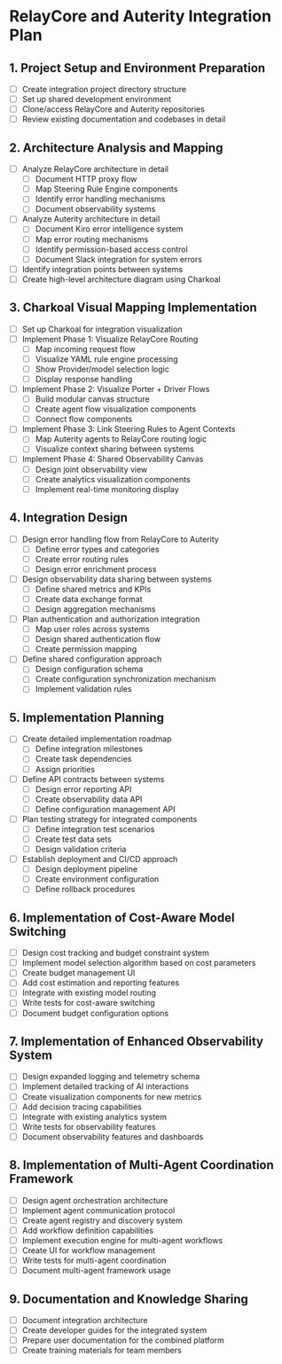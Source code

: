 # RelayCore and Auterity Integration Plan

## 1. Project Setup and Environment Preparation
- [ ] Create integration project directory structure
- [ ] Set up shared development environment
- [ ] Clone/access RelayCore and Auterity repositories
- [ ] Review existing documentation and codebases in detail

## 2. Architecture Analysis and Mapping
- [ ] Analyze RelayCore architecture in detail
  - [ ] Document HTTP proxy flow
  - [ ] Map Steering Rule Engine components
  - [ ] Identify error handling mechanisms
  - [ ] Document observability systems
- [ ] Analyze Auterity architecture in detail
  - [ ] Document Kiro error intelligence system
  - [ ] Map error routing mechanisms
  - [ ] Identify permission-based access control
  - [ ] Document Slack integration for system errors
- [ ] Identify integration points between systems
- [ ] Create high-level architecture diagram using Charkoal

## 3. Charkoal Visual Mapping Implementation
- [ ] Set up Charkoal for integration visualization
- [ ] Implement Phase 1: Visualize RelayCore Routing
  - [ ] Map incoming request flow
  - [ ] Visualize YAML rule engine processing
  - [ ] Show Provider/model selection logic
  - [ ] Display response handling
- [ ] Implement Phase 2: Visualize Porter + Driver Flows
  - [ ] Build modular canvas structure
  - [ ] Create agent flow visualization components
  - [ ] Connect flow components
- [ ] Implement Phase 3: Link Steering Rules to Agent Contexts
  - [ ] Map Auterity agents to RelayCore routing logic
  - [ ] Visualize context sharing between systems
- [ ] Implement Phase 4: Shared Observability Canvas
  - [ ] Design joint observability view
  - [ ] Create analytics visualization components
  - [ ] Implement real-time monitoring display

## 4. Integration Design
- [ ] Design error handling flow from RelayCore to Auterity
  - [ ] Define error types and categories
  - [ ] Create error routing rules
  - [ ] Design error enrichment process
- [ ] Design observability data sharing between systems
  - [ ] Define shared metrics and KPIs
  - [ ] Create data exchange format
  - [ ] Design aggregation mechanisms
- [ ] Plan authentication and authorization integration
  - [ ] Map user roles across systems
  - [ ] Design shared authentication flow
  - [ ] Create permission mapping
- [ ] Define shared configuration approach
  - [ ] Design configuration schema
  - [ ] Create configuration synchronization mechanism
  - [ ] Implement validation rules

## 5. Implementation Planning
- [ ] Create detailed implementation roadmap
  - [ ] Define integration milestones
  - [ ] Create task dependencies
  - [ ] Assign priorities
- [ ] Define API contracts between systems
  - [ ] Design error reporting API
  - [ ] Create observability data API
  - [ ] Define configuration management API
- [ ] Plan testing strategy for integrated components
  - [ ] Define integration test scenarios
  - [ ] Create test data sets
  - [ ] Design validation criteria
- [ ] Establish deployment and CI/CD approach
  - [ ] Design deployment pipeline
  - [ ] Create environment configuration
  - [ ] Define rollback procedures

## 6. Implementation of Cost-Aware Model Switching
- [ ] Design cost tracking and budget constraint system
- [ ] Implement model selection algorithm based on cost parameters
- [ ] Create budget management UI
- [ ] Add cost estimation and reporting features
- [ ] Integrate with existing model routing
- [ ] Write tests for cost-aware switching
- [ ] Document budget configuration options

## 7. Implementation of Enhanced Observability System
- [ ] Design expanded logging and telemetry schema
- [ ] Implement detailed tracking of AI interactions
- [ ] Create visualization components for new metrics
- [ ] Add decision tracing capabilities
- [ ] Integrate with existing analytics system
- [ ] Write tests for observability features
- [ ] Document observability features and dashboards

## 8. Implementation of Multi-Agent Coordination Framework
- [ ] Design agent orchestration architecture
- [ ] Implement agent communication protocol
- [ ] Create agent registry and discovery system
- [ ] Add workflow definition capabilities
- [ ] Implement execution engine for multi-agent workflows
- [ ] Create UI for workflow management
- [ ] Write tests for multi-agent coordination
- [ ] Document multi-agent framework usage

## 9. Documentation and Knowledge Sharing
- [ ] Document integration architecture
- [ ] Create developer guides for the integrated system
- [ ] Prepare user documentation for the combined platform
- [ ] Create training materials for team members